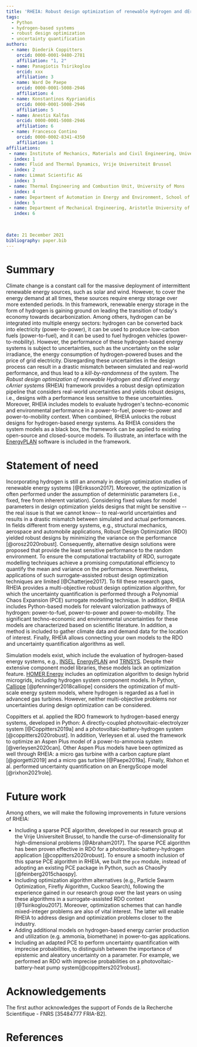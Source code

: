 ```yaml
---
title: 'RHEIA: Robust design optimization of renewable Hydrogen and dErIved energy cArrier systems'
tags:
  - Python
  - hydrogen-based systems
  - robust design optimization
  - uncertainty quantification
authors:
  - name: Diederik Coppitters
    orcid: 0000-0001-9480-2781
    affiliation: "1, 2"
  - name: Panagiotis Tsirikoglou
    orcid: xxx
    affiliation: 3
  - name: Ward De Paepe
    orcid: 0000-0001-5008-2946
    affiliation: 4
  - name: Konstantinos Kyprianidis
    orcid: 0000-0001-5008-2946
    affiliation: 5
  - name: Anestis Kalfas
    orcid: 0000-0001-5008-2946
    affiliation: 6
  - name: Francesco Contino
    orcid: 0000-0002-8341-4350
    affiliation: 1
affiliations:
 - name: Institute of Mechanics, Materials and Civil Engineering, Université catholique de Louvain
   index: 1
 - name: Fluid and Thermal Dynamics, Vrije Universiteit Brussel
   index: 2
 - name: Limmat Scientific AG
   index: 3
 - name: Thermal Engineering and Combustion Unit, University of Mons
   index: 4
 - name: Department of Automation in Energy and Environment, School of Business, Society and Engineering, Malardalen University
   index: 5
 - name: Department of Mechanical Engineering, Aristotle University of Thessaloniki
   index: 6
   

   
date: 21 December 2021
bibliography: paper.bib
---
```


# Summary

Climate change is a constant call for the massive deployment of intermittent renewable energy sources, such as solar and wind. 
However, to cover the energy demand at all times, these sources require energy storage over more extended periods.
In this framework, renewable energy storage in the form of hydrogen is gaining ground on leading the transition of today's economy towards decarbonization. 
Among others, hydrogen can be integrated into multiple energy sectors:
hydrogen can be converted back into electricity (power-to-power),
it can be used to produce low-carbon fuels (power-to-fuel),
and it can be used to fuel hydrogen vehicles (power-to-mobility).
However, the performance of these hydrogen-based energy systems is subject to uncertainties, 
such as the uncertainty on the solar irradiance, the energy consumption of hydrogen-powered buses and the price of grid electricity.
Disregarding these uncertainties in the design process can result in a drastic mismatch between simulated and real-world performance, 
and thus lead to a *kill-by-randomness* of the system.
The *Robust design optimization of renewable Hydrogen and dErIved energy cArrier systems* (RHEIA) framework provides a robust design optimization pipeline 
that considers real-world uncertainties and yields robust designs, i.e., designs with a performance less sensitive to these uncertainties.
Moreover, RHEIA includes models to evaluate hydrogen's techno-economic and environmental performance in a power-to-fuel, power-to-power and power-to-mobility context.
When combined, RHEIA unlocks the robust designs for hydrogen-based energy systems.
As RHEIA considers the system models as a black box, the framework can be applied to existing open-source and closed-source models.
To illustrate, an interface with the [EnergyPLAN](https://www.energyplan.eu/) software is included in the framework. 


# Statement of need

Incorporating hydrogen is still an anomaly in design optimization studies of renewable energy systems [@Eriksson2017]. 
Moreover, the optimization is often performed under the assumption of deterministic parameters (i.e., fixed, free from inherent variation).
Considering fixed values for model parameters in design optimization yields designs that might be sensitive -- the real issue is that we cannot know-- to real-world uncertainties
and results in a drastic mismatch between simulated and actual performances.
In fields different from energy systems, e.g., structural mechanics, aerospace and automobile applications, 
Robust Design Optimization (RDO) yielded robust designs by minimizing the variance on the performance [@orosz2020robust].
Consequently, alternative design solutions were proposed that provide the least sensitive performance to the random environment.
To ensure the computational tractability of RDO, surrogate modelling techniques achieve a promising computational efficiency
to quantify the mean and variance on the performance. Nevertheless, applications of such surrogate-assisted robust design optimization techniques are limited [@Chatterjee2017].
To fill these research gaps, RHEIA provides a multi-objective robust design optimization algorithm,
for which the uncertainty quantification is performed through a Polynomial Chaos Expansion (PCE) surrogate modelling technique.
In addition, RHEIA includes Python-based models for relevant valorization pathways of hydrogen: power-to-fuel, power-to-power and power-to-mobility.
The significant techno-economic and environmental uncertainties for these models are characterized based on scientific literature.
In addition, a method is included to gather climate data and demand data for the location of interest.
Finally, RHEIA allows connecting your own models to the RDO and uncertainty quantification algorithms as well.   

Simulation models exist, which include the evaluation of hydrogen-based energy systems,
e.g., [INSEL](https://insel.eu/en/home_en.html), [EnergyPLAN](https://www.energyplan.eu/) and [TRNSYS](http://www.trnsys.com/).
Despite their extensive component model libraries, these models lack an optimization feature.
[HOMER Energy](https://www.homerenergy.com/products/pro/index.html) includes an optimization algorithm to design hybrid microgrids, including hydrogen system component models.
In Python, [Calliope](https://www.callio.pe/) [@pfenninger2018calliope] considers the optimization of multi-scale energy system models, where hydrogen is regarded as a fuel in advanced gas turbines.
However, neither multi-objective problems nor uncertainties during design optimization can be considered.

Coppitters et al. applied the RDO framework to hydrogen-based energy systems, developed in Python: 
A directly-coupled photovoltaic-electrolyzer system [@Coppitters2019a] and a photovoltaic-battery-hydrogen system [@coppitters2020robust]. 
In addition, Verleysen et al. used the framework to optimize an Aspen Plus model of a power-to-ammonia system [@verleysen2020can].
Other Aspen Plus models have been optimized as well through 
RHEIA: a micro gas turbine with a carbon capture plant [@giorgetti2019] and a 
micro gas turbine [@Paepe2019a]. Finally, Rixhon et al. performed uncertainty quantification on an EnergyScope model [@rixhon2021role].


# Future work

Among others, we will make the following improvements in future versions of RHEIA:

- Including a sparse PCE algorithm, developed in our research group at the Vrije Universiteit Brussel, to handle the curse-of-dimensionality for high-dimensional problems [@Abraham2017].
The sparse PCE algorithm has been proven effective in RDO for a photovoltaic-battery-hydrogen application [@coppitters2020robust]. 
To ensure a smooth inclusion of this sparse PCE algorithm in RHEIA, we built the ``pce`` module, 
instead of adopting an existing PCE package in Python, such as ChaosPy [@feinberg2015chaospy].
- Including optimization algorithm alternatives (e.g., Particle Swarm Optimization, Firefly Algorithm, Cuckoo Search), 
following the experience gained in our research group over the last years on using these algorithms in a surrogate-assisted RDO context [@Tsirikoglou2017].
Moreover, optimization schemes that can handle mixed-integer problems are also of vital interest. 
The latter will enable RHEIA to address design and optimization problems closer to the industry.
- Adding additional models on hydrogen-based energy carrier production and utilization (e.g. ammonia, biomethane) in power-to-gas applications. 
- Including an adapted PCE to perform uncertainty quantification with imprecise probabilities, to distinguish between the importance of
epistemic and aleatory uncertainty on a parameter. For example, we performed an RDO with imprecise probabilities on a photovoltaic-battery-heat pump system[@coppitters2021robust].

# Acknowledgements

The first author acknowledges the support of Fonds de la Recherche Scientifique - FNRS [35484777 FRIA-B2].

# References